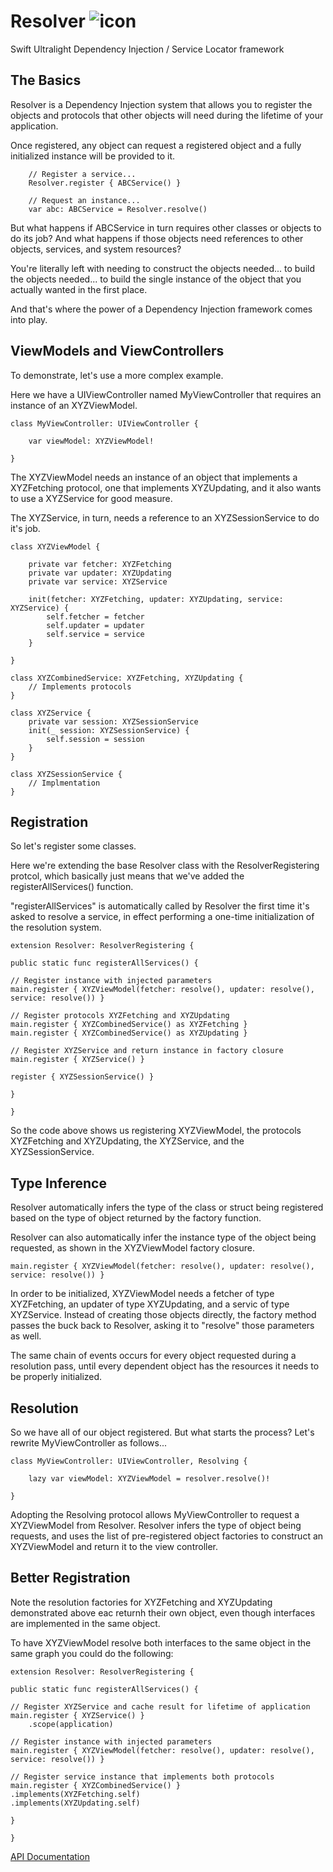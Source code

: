 # Resolver ![icon](https://user-images.githubusercontent.com/709283/32858974-cce8282a-ca12-11e7-944b-c8046156290b.png)
Swift Ultralight Dependency Injection / Service Locator framework

## The Basics

Resolver is a Dependency Injection system that allows you to register the objects and protocols that other objects will need during the lifetime of your application.

Once registered, any object can request a registered object and a fully initialized instance will be provided to it.

```
    // Register a service...
    Resolver.register { ABCService() }
    
    // Request an instance...
    var abc: ABCService = Resolver.resolve()
```

But what happens if ABCService in turn requires other classes or objects to do its job? And what happens if those objects need references to other objects, services, and system resources?

You're literally left with needing to construct the objects needed... to build the objects needed... to build the single instance of the object that you actually wanted in the first place.

And that's where the power of a Dependency Injection framework comes into play.

## ViewModels and ViewControllers

To demonstrate, let's use a more complex example.

Here we have a UIViewController named MyViewController that requires an instance of an XYZViewModel.

```
class MyViewController: UIViewController {

    var viewModel: XYZViewModel!
    
}
```

The XYZViewModel needs an instance of an object that implements a XYZFetching protocol, one that implements XYZUpdating, and it also wants to use a XYZService for good measure.

The XYZService, in turn, needs a reference to an XYZSessionService to do it's job.

```
class XYZViewModel {

    private var fetcher: XYZFetching
    private var updater: XYZUpdating
    private var service: XYZService

    init(fetcher: XYZFetching, updater: XYZUpdating, service: XYZService) {
        self.fetcher = fetcher
        self.updater = updater
        self.service = service
    }

}

class XYZCombinedService: XYZFetching, XYZUpdating {
    // Implements protocols
}

class XYZService {
    private var session: XYZSessionService
    init(_ session: XYZSessionService) {
        self.session = session
    }
}

class XYZSessionService {
    // Implmentation
}

```

## Registration

So let's register some classes. 

Here we're extending the base Resolver class with the ResolverRegistering protcol, which basically just means that we've added the registerAllServices() function.

"registerAllServices" is automatically called by Resolver the first time it's asked to resolve a service, in effect performing a one-time initialization of the resolution system.

```
extension Resolver: ResolverRegistering {

public static func registerAllServices() {

// Register instance with injected parameters
main.register { XYZViewModel(fetcher: resolve(), updater: resolve(), service: resolve()) }

// Register protocols XYZFetching and XYZUpdating
main.register { XYZCombinedService() as XYZFetching }
main.register { XYZCombinedService() as XYZUpdating }

// Register XYZService and return instance in factory closure
main.register { XYZService() }

register { XYZSessionService() }

}

}
```

So the code above shows us registering XYZViewModel, the protocols XYZFetching and XYZUpdating, the XYZService, and the XYZSessionService.

## Type Inference

Resolver automatically infers the type of the class or struct being registered based on the type of object returned by the factory function.

Resolver can also automatically infer the instance type of the object being requested, as shown in the XYZViewModel factory closure. 

```
main.register { XYZViewModel(fetcher: resolve(), updater: resolve(), service: resolve()) }
```

In order to be initialized, XYZViewModel needs a fetcher of type XYZFetching, an updater of type XYZUpdating, and a servic of type XYZService. Instead of creating those objects directly, the factory method passes the buck back to Resolver, asking it to "resolve" those parameters as well.

The same chain of events occurs for every object requested during a resolution pass, until every dependent object has the resources it needs to be properly initialized.

## Resolution

So we have all of our object registered. But what starts the process? Let's rewrite MyViewController as follows...

```
class MyViewController: UIViewController, Resolving {

    lazy var viewModel: XYZViewModel = resolver.resolve()!
    
}
```

Adopting the Resolving protocol allows MyViewController to request a XYZViewModel from Resolver. Resolver infers the type of object being requests, and uses the list of pre-registered object factories to construct an XYZViewModel and return it to the view controller.

## Better Registration

Note the resolution factories for XYZFetching and XYZUpdating demonstrated above eac returnh their own object, even though interfaces are implemented in the same object.

To have XYZViewModel resolve both interfaces to the same object in the same graph you could do the following:

```
extension Resolver: ResolverRegistering {

public static func registerAllServices() {

// Register XYZService and cache result for lifetime of application
main.register { XYZService() }
    .scope(application)

// Register instance with injected parameters
main.register { XYZViewModel(fetcher: resolve(), updater: resolve(), service: resolve()) }

// Register service instance that implements both protocols 
main.register { XYZCombinedService() }
.implements(XYZFetching.self)
.implements(XYZUpdating.self)

}

}
```


[API Documentation](https://hmlongco.github.io/Resolver/Documentation/API/Classes/Resolver.html)
